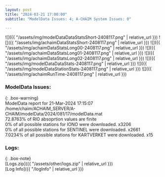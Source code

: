 ```yaml
---
layout: post
title: "2024-03-21 17:00:00"
subtitle: "ModelData Issues: 4; A-CHAIM System Issues: 0"

---
```


![]({{ "/assets/img/modelDataDataStatsShort-2408117.png" | relative_url }})
![]({{ "/assets/img/achaimDataStatsShort-2408117.png" | relative_url }})
![]({{ "/assets/img/achaimDataStatsLong00-2408117.png" | relative_url }})
![]({{ "/assets/img/achaimDataStatsLong01-2408117.png" | relative_url }})
![]({{ "/assets/img/achaimDataStatsLong02-2408117.png" | relative_url }})
![]({{ "/assets/img/modelDataDataStats-2408117.png" | relative_url }})
![]({{ "/assets/img/modelDataStationStats-2408117.png" | relative_url }})
![]({{ "/assets/img/achaimRunTime-2408117.png" | relative_url }})


### ModelData Issues:  
  
{: .box-warning}  
 ModelData report for 21-Mar-2024 17:15:07   
 /home/chaim/ACHAIM_SERVER/A-CHAIM/modelData/2024/081/17/modelData.mat   
 72.8763% of RIO absoprtion values are finite   
 0% of all possible stations for IONO were downloaded. x3206   
 0% of all possible stations for SENTINEL were downloaded. x2661   
 7.0234% of all possible stations for KARTVERKET were downloaded. x15   
  


### Logs:  
  
{: .box-note}  
[Logs.zip]({{ "/assets/other/logs.zip" | relative_url }})  
[Log Info]({{ "/logInfo" | relative_url }})  
